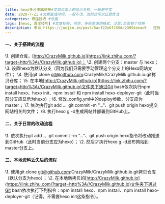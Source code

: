 ```yaml
---
title: hexo多台电脑使用#文章页面上的显示名称，一般是中文
date: 2020-7-21 #文章生成时间，一般不改，当然也可以任意修改
categories: 奇淫技巧 #分类
tags: [hexo, 奇淫技巧] #文章标签，可空，多标签请用格式，注意:后面有个空格
description: 来自 https://juejin.im/post/5acf22e6f265da23994eeac9   还有  https://www.zhihu.com/question/21193762
---
```


#### 一、关于搭建的流程

\1. 创建仓库，[http://CrazyMilk.github.io](https://link.zhihu.com/?target=http%3A//CrazyMilk.github.io)；
\2. 创建两个分支：master 与 hexo；
\3. 设置hexo为默认分支（因为我们只需要手动管理这个分支上的Hexo网站文件）；
\4. 使用git clone git@github.com:CrazyMilk/CrazyMilk.github.io.git拷贝仓库；
\5. 在本地[http://CrazyMilk.github.io](https://link.zhihu.com/?target=http%3A//CrazyMilk.github.io)文件夹下通过Git bash依次执行npm install hexo、hexo init、npm install 和 npm install hexo-deployer-git（此时当前分支应显示为hexo）;
\6. 修改_config.yml中的deploy参数，分支应为master；
\7. 依次执行git add .、git commit -m "..."、git push origin hexo提交网站相关的文件；
\8. 执行hexo g -d生成网站并部署到GitHub上。

#### 二、关于日常的改动流程

\1. 依次执行git add .、git commit -m "..."、git push origin hexo指令将改动推送到GitHub（此时当前分支应为hexo）；
\2. 然后才执行hexo g -d发布网站到master分支上。

#### 三、本地资料丢失后的流程

\1. 使用git clone git@github.com:CrazyMilk/CrazyMilk.github.io.git拷贝仓库（默认分支为hexo）；
\2. 在本地新拷贝的[http://CrazyMilk.github.io](https://link.zhihu.com/?target=http%3A//CrazyMilk.github.io)文件夹下通过Git bash依次执行下列指令：npm install hexo、npm install、npm install hexo-deployer-git（记得，不需要hexo init这条指令）。